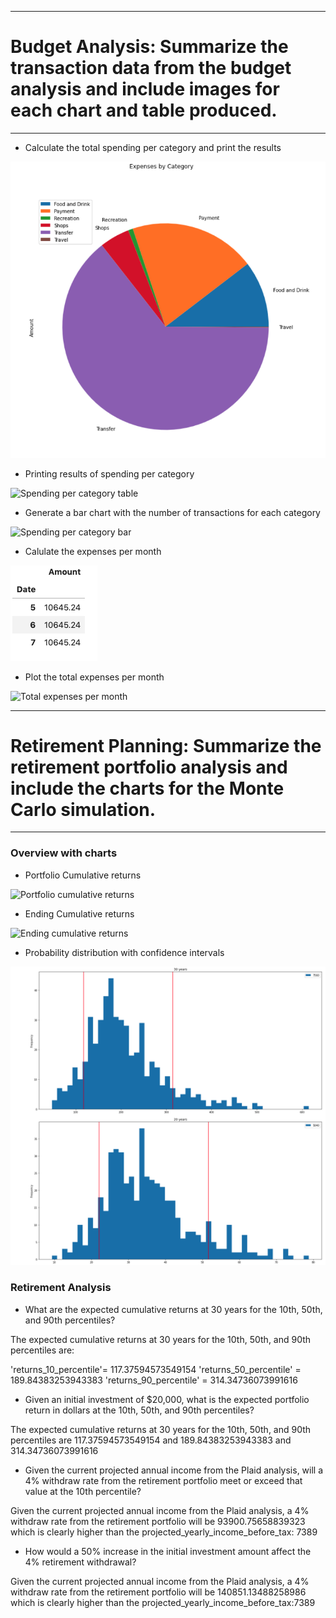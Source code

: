 *******************************************************************************
# Budget Analysis: Summarize the transaction data from the budget analysis and include images for each chart and table produced.
*******************************************************************************
* Calculate the total spending per category and print the results

![Spending per category pie](images/spending_per_category_piechart.png)


* Printing results of spending per category

![Spending per category table](images/spending_per_category_table.png)


* Generate a bar chart with the number of transactions for each category

![Spending per category bar](images/spending_per_category_bar.png)


* Calulate the expenses per month

![Expenses per month](images/expenses_per_month.png)


* Plot the total expenses per month

![Total expenses per month](images/expenses_per_month_bar.png)


******************************************************************************
# Retirement Planning: Summarize the retirement portfolio analysis and include the charts for the Monte Carlo simulation.
*****************************************************************************

### Overview with charts

* Portfolio Cumulative returns

![Portfolio cumulative returns](images/portfolio_cumulative_returns.png)


* Ending Cumulative returns

![Ending cumulative returns](images/ending_cumulative_returns.png)

* Probability distribution with confidence intervals

![Probability distribution with confidence intervals](images/probability_distribution_with_confidence_intervals.png)


### Retirement Analysis

* What are the expected cumulative returns at 30 years for the 10th, 50th, and 90th percentiles?

The expected cumulative returns at 30 years for the 10th, 50th, and 90th percentiles are:

 'returns_10_percentile'= 117.37594573549154 
 'returns_50_percentile' = 189.84383253943383
 'returns_90_percentile' = 314.34736073991616


* Given an initial investment of $20,000, what is the expected portfolio return in dollars at the 10th, 50th, and 90th percentiles?

The expected cumulative returns at 30 years for the 10th, 50th, and 90th percentiles are 117.37594573549154 and 189.84383253943383 and 314.34736073991616


* Given the current projected annual income from the Plaid analysis, will a 4% withdraw rate from the retirement portfolio meet or exceed that value at the 10th percentile?

Given the current projected annual income from the Plaid analysis, a 4% withdraw rate from the retirement portfolio will be 93900.75658839323 which is clearly higher than the projected_yearly_income_before_tax: 7389

* How would a 50% increase in the initial investment amount affect the 4% retirement withdrawal?

Given the current projected annual income from the Plaid analysis, a 4% withdraw rate from the retirement portfolio will be 140851.13488258986 which is clearly higher than the projected_yearly_income_before_tax:7389

